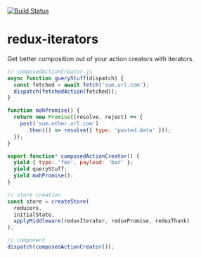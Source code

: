 [![Build Status](https://travis-ci.org/aabenoja/redux-iterators.svg?branch=master)](https://travis-ci.org/aabenoja/redux-iterators)

redux-iterators
==============

Get better composition out of your action creators with iterators.

```javascript
// composedActionCreator.js
async function gueryStuff(dispatch) {
  const fetched = await fetch('sum.url.com');
  dispatch(fetchedAction(fetched));
}

function mahPromise() {
  return new Promise((resolve, reject) => {
    post('sum.other.url.com')
      .then(() => resolve({ type: 'posted.data' }));
  });
}

export function* composedActionCreator() {
  yield { type: 'foo', payload: 'bar' };
  yield queryStuff;
  yield mahPromise();
}

// store creation
const store = createStore(
  reducers,
  initialState,
  applyMiddleware(reduxIterator, reduxPromise, reduxThunk)
);

// component
dispatch(composedActionCreator());
```
